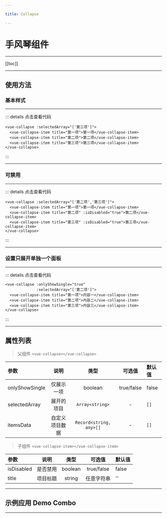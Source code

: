 ```yaml
---

title: Collapse

---
```


# 手风琴组件

---

[[toc]]

---

## 使用方法

### 基本样式

---

<ClientOnly>

<collapse-normal></collapse-normal>

</ClientOnly>

::: details 点击查看代码
```vue
<vue-collapse :selectedArray="['第三项']">
  <vue-collapse-item title="第一项">第一项</vue-collapse-item>
  <vue-collapse-item title="第二项">第二项</vue-collapse-item>
  <vue-collapse-item title="第三项">第三项</vue-collapse-item>
</vue-collapse>
```
:::


---

### 可禁用

---

<ClientOnly>

<collapse-disabled></collapse-disabled>

</ClientOnly>

::: details 点击查看代码
```vue
<vue-collapse :selectedArray="['第二项','第三项']">
  <vue-collapse-item title="第一项">第一项</vue-collapse-item>
  <vue-collapse-item title="第二项" :isDisabled="true">第二项</vue-collapse-item>
  <vue-collapse-item title="第三项" :isDisabled="true">第三项</vue-collapse-item>
</vue-collapse>
```
:::


---

### 设置只展开单独一个面板

---

<ClientOnly>

<collapse-unique></collapse-unique>

</ClientOnly>

::: details 点击查看代码
```vue
<vue-collapse :onlyShowSingle="true"
              :selectedArray="['第二项']">
  <vue-collapse-item title="第一项">内容一</vue-collapse-item>
  <vue-collapse-item title="第二项">内容二</vue-collapse-item>
  <vue-collapse-item title="第三项">内容三</vue-collapse-item>
</vue-collapse>
```
:::


---

## 属性列表

> 父组件 `<vue-collapse></vue-collapse>`

| 参数       |  说明   | 类型 | 可选值 | 默认值 |
| :-------- |:----------:|:------:|:-----:|:-----|
| onlyShowSingle |  仅展示一项 | boolean  |  true/false | false |
| selectedArray  |  展开的项目 | `Array<string>`  |     -      | `[]` |
| itemsData      |  自定义项目数据 | `Record<string, any>[]`  | - | `[]` |

> 子组件 `<vue-collapse-item></vue-collapse-item>`

| 参数       |  说明   | 类型 | 可选值 | 默认值 |
| :-------- |:----------:|:------:|:-----:|:-----|
| isDisabled |  是否禁用 | boolean  |  true/false | false |
| title      |  项目标题 | string  |  任意字符串 | '' |

---

## 示例应用 Demo Combo



---
